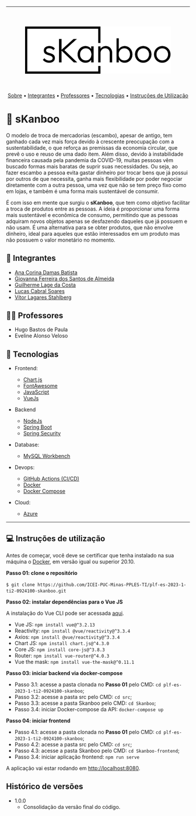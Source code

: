 <hr>
<br>
<h3 align="center">
<img width="400px" src="./docs/imagens/logo.png">
</h3>
<br>
<p align="center">
 <a href="#-sKanboo">Sobre</a> •
 <a href="#-integrantes">Integrantes</a> • 
 <a href="#-professor">Professores</a> • 
 <a href="#-tecnologias">Tecnologias</a> • 
 <a href="#-instruções-de-utilização">Instruções de Utilização</a>  
</p>

# 📝 sKanboo

O modelo de troca de mercadorias (escambo), apesar de antigo, tem ganhado cada vez mais força devido à crescente preocupação com a sustentabilidade, o que reforça as premissas da economia circular, que prevê o uso e reuso de uma dado item. Além disso, devido à instabilidade financeira causada pela pandemia da COVID-19, muitas pessoas vêm buscado formas mais baratas de suprir suas necessidades. Ou seja, ao fazer escambo a pessoa evita gastar dinheiro por trocar bens que já possui por outros de que necessita, ganha mais flexibilidade por poder negociar diretamente com a outra pessoa, uma vez que não se tem preço fixo como em lojas, e também é uma forma mais sustentável de consumir.

É com isso em mente que surgiu o **sKanboo**, que tem como objetivo facilitar a troca de produtos entre as pessoas. A ideia é proporcionar uma forma mais sustentável e econômica de consumo, permitindo que as pessoas adquiram novos objetos apenas se desfazendo daqueles que já possuem e não usam. É uma alternativa para se obter produtos, que não envolve dinheiro, ideal para aqueles que estão interessados em um produto mas não possuem o valor monetário no momento.

## 🤜 Integrantes

* [Ana Corina Damas Batista](https://github.com/corinnnab)
* [Giovanna Ferreira dos Santos de Almeida](https://github.com/giuvanna)
* [Guilherme Lage da Costa](https://github.com/guilhermelcosta)
* [Lucas Cabral Soares](https://github.com/lcsoares2022)
* [Vítor Lagares Stahlberg](https://github.com/VitorLS0)

## 👨‍💻 Professores

* Hugo Bastos de Paula
* Eveline Alonso Veloso

## 🚀 Tecnologias
- Frontend:
  - [Chart.js](https://www.chartjs.org/)
  - [FontAwesome](https://fontawesome.com/)
  - [JavaScript](https://www.javascript.com/)
  - [VueJs](https://vuejs.org/)

- Backend
  - [NodeJs](https://nodejs.org/)
  - [Spring Boot](https://spring.io/projects/spring-boot)
  - [Spring Security](https://spring.io/projects/spring-security)

- Database:
  - [MySQL Workbench](https://www.mysql.com/products/workbench/)
  
- Devops:
  - [GitHub Actions (CI/CD)](https://github.com/features/actions)
  - [Docker](https://www.docker.com/)
  - [Docker Compose](https://docs.docker.com/compose/)
    
- Cloud:
  - [Azure](https://azure.microsoft.com/) 

---
## 💻 Instruções de utilização

Antes de começar, você deve se certificar que tenha instalado na sua máquina o [Docker](https://docs.docker.com/engine/install/ubuntu/), em versão igual ou superior 20.10.

**Passo 01: clone o repositório**

`$ git clone https://github.com/ICEI-PUC-Minas-PPLES-TI/plf-es-2023-1-ti2-0924100-skanboo.git`

**Passo 02: instalar dependências para o Vue JS**

A instalação do Vue CLI pode ser acessada [aqui](https://cli.vuejs.org/guide/).

- Vue JS: `npm install vue@^3.2.13`
- Reactivity: `npm install @vue/reactivity@^3.3.4`
- Axios: `npm install @vue/reactivity@^3.3.4` 
- Chart JS: `npm install chart.js@^4.3.0`
- Core JS: `npm install core-js@^3.8.3`
- Router: `npm install vue-router@^4.0.3`
- Vue the mask: `npm install vue-the-mask@^0.11.1`

**Passo 03: iniciar backend via docker-compose**

- Passo 3.1: acesse a pasta clonada no **Passo 01** pelo CMD: `cd plf-es-2023-1-ti2-0924100-skanboo`;
- Passo 3.2: acesse a pasta src pelo CMD: `cd src`;
- Passo 3.3: acesse a pasta Skanboo pelo CMD: `cd Skanboo`;
- Passo 3.4: iniciar Docker-compose da API: `docker-compose up`

**Passo 04: iniciar frontend**

- Passo 4.1: acesse a pasta clonada no **Passo 01** pelo CMD: `cd plf-es-2023-1-ti2-0924100-skanboo`;
- Passo 4.2: acesse a pasta src pelo CMD: `cd src`;
- Passo 4.3: acesse a pasta Skanboo pelo CMD: `cd Skanboo-frontend`;
- Passo 3.4: iniciar aplicação frontend: `npm run serve`

A aplicação vai estar rodando em <http://localhost:8080>.

## Histórico de versões

* 1.0.0
  * Consolidação da versão final do código.
  
